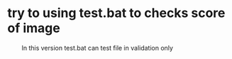 <h1>try to using test.bat to checks score of image</h1>
<p> &emsp;&emsp; In this version test.bat can test file in validation only </p>
